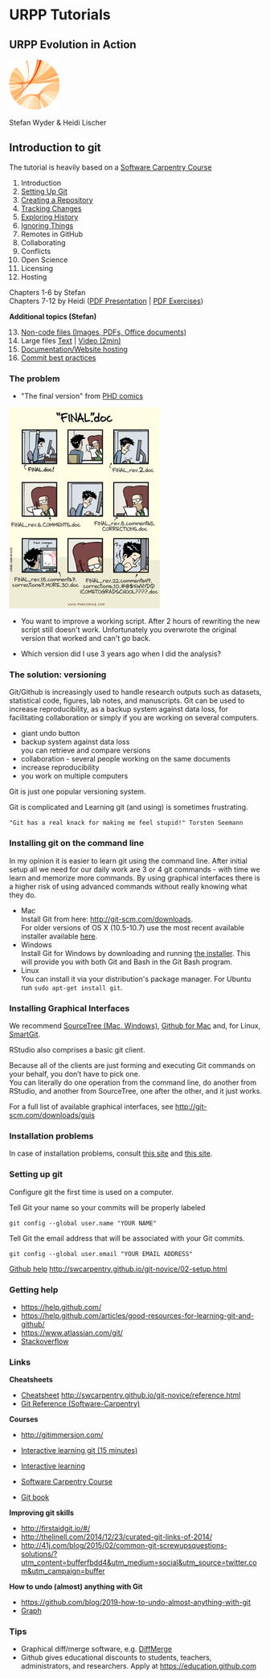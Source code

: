 # URPP Tutorials
## URPP Evolution in Action

![URPP logo](Logo_URPP.png)

Stefan Wyder & Heidi Lischer



## Introduction to git

The tutorial is heavily based on a [Software Carpentry Course](http://swcarpentry.github.io/git-novice/)  
  
  
1. Introduction
2. [Setting Up Git](http://swcarpentry.github.io/git-novice/02-setup.html)
3. [Creating a Repository](http://swcarpentry.github.io/git-novice/03-create.html)
4. [Tracking Changes](http://swcarpentry.github.io/git-novice/04-changes.html)
5. [Exploring History](http://swcarpentry.github.io/git-novice/05-history.html)
6. [Ignoring Things](http://swcarpentry.github.io/git-novice/06-ignore.html)
7. Remotes in GitHub
8. Collaborating
9. Conflicts
10. Open Science
11. Licensing
12. Hosting


Chapters 1-6 by Stefan  
Chapters 7-12 by Heidi ([PDF Presentation](URPP_Tutorial_Git_HL.pdf) | [PDF Exercises](Exercises_Git_Tutorial_HL.pdf))  
  
  
**Additional topics (Stefan)**  

 13. [Non-code files (Images, PDFs, Office documents)](NonCodeFiles.md)
 14. Large files  [Text](https://git-lfs.github.com/) | [Video (2min)](https://www.youtube.com/watch?v=uLR1RNqJ1Mw)
 15. [Documentation/Website hosting](Documentation.md)
 16. [Commit best practices](http://r-pkgs.had.co.nz/git.html#commit-best-practices)


### The problem

- "The final version" from [PHD comics](http://www.phdcomics.com/comics/archive.php?comicid=1531)
<img src="finalDoc.gif" width="300">

- You want to improve a working script. After 2 hours of rewriting the new script still doesn't work. Unfortunately you overwrote
the original version that worked and can't go back. 

- Which version did I use 3 years ago when I did the analysis?


### The solution: versioning

Git/Github is increasingly used to handle research outputs such as datasets, statistical code, figures, lab notes, and manuscripts.
Git can be used to increase reproducibility, as a backup system against data loss, for facilitating collaboration or simply
if you are working on several computers. 

- giant undo button
- backup system against data loss  
  you can retrieve and compare versions
- collaboration - several people working on the same documents
- increase reproducibility
- you work on multiple computers  


Git is just one popular versioning system. 

Git is complicated and Learning git (and using) is sometimes frustrating.  
```
"Git has a real knack for making me feel stupid!" Torsten Seemann
```

### Installing git on the command line

In my opinion it is easier to learn git using the command line. After initial setup all we need for our daily work are 3 or 4 git commands -
with time we learn and memorize more commands. 
By using graphical interfaces there is a higher risk of using advanced commands without really knowing what they do.  
  
- Mac  
  Install Git from here: http://git-scm.com/downloads.  
  For older versions of OS X (10.5-10.7) use the most recent available installer available [here](https://code.google.com/p/git-osx-installer/downloads/list).
- Windows  
  Install Git for Windows by downloading and running [the installer](http://msysgit.github.io/). This will provide you with both Git and Bash in the Git Bash program.
- Linux  
  You can install it via your distribution's package manager. For Ubuntu run `sudo apt-get install git`.


### Installing Graphical Interfaces

We recommend [SourceTree (Mac, Windows)](https://www.sourcetreeapp.com/), [Github for Mac](https://mac.github.com/) and, for Linux, [SmartGit](http://www.syntevo.com/smartgit/).
  
RStudio also comprises a basic git client.  
  
Because all of the clients are just forming and executing Git commands on your behalf, you don’t have to pick one.  
You can literally do one operation from the command line, do another from RStudio, and another from SourceTree, one after the other, and it just works.

For a full list of available graphical interfaces, see http://git-scm.com/downloads/guis


### Installation problems

In case of installation problems, consult [this site](http://stat545-ubc.github.io/git01_git-install.html) and [this site](http://ttimbers.github.io/2015-04-30-SFU/).


### Setting up git

Configure git the first time is used on a computer.    
  
Tell Git your name so your commits will be properly labeled
```
git config --global user.name "YOUR NAME"
```

Tell Git the email address that will be associated with your Git commits.
```
git config --global user.email "YOUR EMAIL ADDRESS"
```

[Github help](https://help.github.com/articles/set-up-git/)
http://swcarpentry.github.io/git-novice/02-setup.html


### Getting help

- https://help.github.com/
- https://help.github.com/articles/good-resources-for-learning-git-and-github/
- https://www.atlassian.com/git/
- [Stackoverflow](http://stackoverflow.com)


### Links

**Cheatsheets**
- [Cheatsheet](https://training.github.com/kit/downloads/github-git-cheat-sheet.pdf)
http://swcarpentry.github.io/git-novice/reference.html
- [Git Reference (Software-Carpentry)](http://software-carpentry.org/v5/novice/ref/02-git.html)

**Courses**
- http://gitimmersion.com/
- [Interactive learning git (15 minutes)](https://try.github.io/levels/1/challenges/1)
- [Interactive learning](http://pcottle.github.io/learnGitBranching/)
- [Software Carpentry Course](http://swcarpentry.github.io/git-novice/)  
  
- [Git book](http://git-scm.com/book/en/v2)

**Improving git skills**  
- http://firstaidgit.io/#/
- http://thelinell.com/2014/12/23/curated-git-links-of-2014/
- http://41j.com/blog/2015/02/common-git-screwupsquestions-solutions/?utm_content=bufferfbdd4&utm_medium=social&utm_source=twitter.com&utm_campaign=buffer

**How to undo (almost) anything with Git**  
- https://github.com/blog/2019-how-to-undo-almost-anything-with-git
- [Graph](https://twitter.com/emmajanehw/status/549919920990208000)


### Tips

- Graphical diff/merge software, e.g. [DiffMerge](https://sourcegear.com/diffmerge/) 
- Github gives educational discounts to students, teachers, administrators, and researchers. Apply at https://education.github.com

